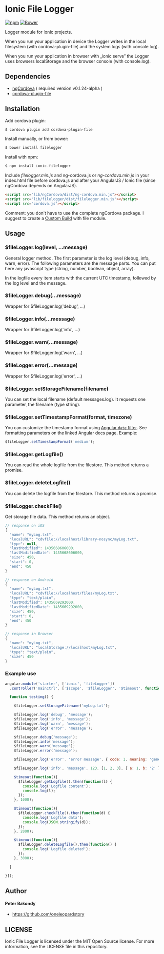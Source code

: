 # Ionic File Logger

[![npm](https://img.shields.io/npm/v/ionic-filelogger.svg)](https://www.npmjs.com/package/ionic-filelogger)
[![Bower](https://img.shields.io/bower/v/filelogger.svg)](http://bower.io/search/?q=filelogger)


Logger module for Ionic projects.

When you run your application in device the Logger writes in the local filesystem (with cordova-plugin-file) and the system logs (with console.log).

When you run your application in browser with „ionic serve” the Logger uses browsers localStorage and the browser console (with console.log).

## Dependencies

- [ngCordova](http://ngcordova.com/) ( required version v0.1.24-alpha )
- [cordova-plugin-file](https://github.com/apache/cordova-plugin-file)

## Installation

Add cordova plugin:

```bash
$ cordova plugin add cordova-plugin-file
```

Install manually, or from bower:

```bash
$ bower install filelogger
```

Install with npm:

```bash
$ npm install ionic-filelogger
```

Include *filelogger.min.js* and ng-cordova.js or *ng-cordova.min.js* in your index.html file before cordova.js and after your AngularJS / Ionic file (since ngCordova depends on AngularJS).

```html
<script src="lib/ngCordova/dist/ng-cordova.min.js"></script>
<script src="lib/filelogger/dist/filelogger.min.js"></script>
<script src="cordova.js"></script>
```

Comment: you don't have to use the complete ngCordova package. I suggest to create a [Custom Build](http://ngcordova.com/build/) with file module.


## Usage

### $fileLogger.log(level, ...message)

General logger method. The first parameter is the log level (debug, info, warn, error). The following parameters are the message parts.
You can put here any javascript type (string, number, boolean, object, array).

In the logfile every item starts with the current UTC timestamp, followed by the log level and the message.

### $fileLogger.debug(...message)

Wrapper for $fileLogger.log('debug', ...)

### $fileLogger.info(...message)

Wrapper for $fileLogger.log('info', ...)

### $fileLogger.warn(...message)

Wrapper for $fileLogger.log('warn', ...)

### $fileLogger.error(...message)

Wrapper for $fileLogger.log('error', ...)

### $fileLogger.setStorageFilename(filename)

You can set the local filename (default messages.log). It requests one parameter, the filename (type string).

### $fileLogger.setTimestampFormat(format, timezone)

You can customize the timestamp format using [Angular <code>date</code> filter](https://docs.angularjs.org/api/ng/filter/date). See formatting parameters on the linked Angular docs page. Example:

```js
$fileLogger.setTimestampFormat('medium');
```

### $fileLogger.getLogfile()

You can read the whole logfile from the filestore. This method returns a promise.

### $fileLogger.deleteLogfile()

You can delete the logfile from the filestore. This method returns a promise.

### $fileLogger.checkFile()

Get storage file data. This method returns an object.

```js
// response on iOS
{
  "name": "myLog.txt",
  "localURL": "cdvfile://localhost/library-nosync/myLog.txt",
  "type": null,
  "lastModified": 1435668606000,
  "lastModifiedDate": 1435668606000,
  "size": 450,
  "start": 0,
  "end": 450
}

// response on Android
{
  "name": "myLog.txt",
  "localURL": "cdvfile://localhost/files/myLog.txt",
  "type": "text/plain",
  "lastModified": 1435669292000,
  "lastModifiedDate": 1435669292000,
  "size": 450,
  "start": 0,
  "end": 450
}

// response in Browser
{
  "name": "myLog.txt",
  "localURL": "localStorage://localhost/myLog.txt",
  "type": "text/plain",
  "size": 450
}
```

### Example use

```js
angular.module('starter', ['ionic', 'fileLogger'])
  .controller('mainCtrl', ['$scope', '$fileLogger', '$timeout', function($scope, $fileLogger, $timeout) {

  function testing() {

    $fileLogger.setStorageFilename('myLog.txt');

    $fileLogger.log('debug', 'message');
    $fileLogger.log('info', 'message');
    $fileLogger.log('warn', 'message');
    $fileLogger.log('error', 'message');

    $fileLogger.debug('message');
    $fileLogger.info('message');
    $fileLogger.warn('message');
    $fileLogger.error('message');

    $fileLogger.log('error', 'error message', { code: 1, meaning: 'general' });

    $fileLogger.log('info', 'message', 123, [1, 2, 3], { a: 1, b: '2' });

    $timeout(function(){
      $fileLogger.getLogfile().then(function(l) {
        console.log('Logfile content');
        console.log(l);
      });
    }, 1000);

    $timeout(function(){
      $fileLogger.checkFile().then(function(d) {
        console.log('Logfile data');
        console.log(JSON.stringify(d));
      });
    }, 2000);

    $timeout(function(){
      $fileLogger.deleteLogfile().then(function() {
        console.log('Logfile deleted');
      });
    }, 3000);

  }

}]);
```


## Author

#### Peter Bakondy

- https://github.com/oneleopardstory


## LICENSE

Ionic File Logger is licensed under the MIT Open Source license. For more information, see the LICENSE file in this repository.
